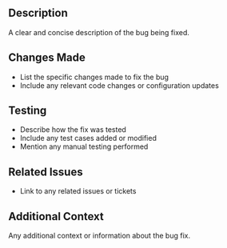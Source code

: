 ## Description
A clear and concise description of the bug being fixed.

## Changes Made
- List the specific changes made to fix the bug
- Include any relevant code changes or configuration updates

## Testing
- Describe how the fix was tested
- Include any test cases added or modified
- Mention any manual testing performed

## Related Issues
- Link to any related issues or tickets

## Additional Context
Any additional context or information about the bug fix.
